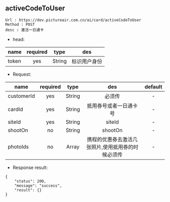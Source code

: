 

activeCodeToUser
---

```
Url : https://dev.pictureair.com.cn/ai/card/activeCodeToUser
Method : POST 
desc : 激活一日通卡
```

* head:

|name|required|type|des|
| ------------- |:-------------:|:-------------:|:---------------------------------------:|
| token | yes | String | 标识用户身份 | 

* Request:

|name|required|type|des|default|
| ------------- |:-------------:|:-------------:|:---------------------------------------:|:-------------:|
| customerId | yes | String | 必须传 | - |
| cardId | yes | String | 抵用券号或者一日通卡号 | - |
| siteId | yes | String | siteId | - |
| shootOn | no | String | shootOn | - |
| photoIds | no | Array | 携程的优惠券去激活几张照片,使用抵用券的时候必须传 | - |

* Response result:
```
{
    "status": 200,
    "message": "success",
    "result": {}
}
```
